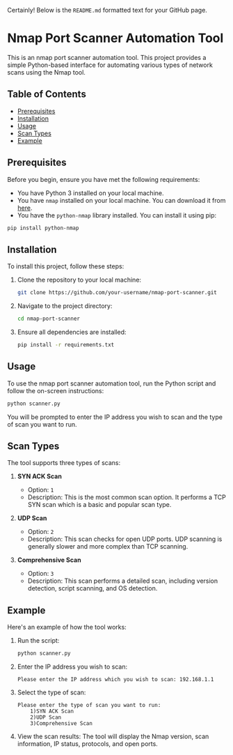 Certainly! Below is the `README.md` formatted text for your GitHub page.

# Nmap Port Scanner Automation Tool

This is an nmap port scanner automation tool.
This project provides a simple Python-based interface for automating various types of network scans using the Nmap tool.

## Table of Contents
- [Prerequisites](#prerequisites)
- [Installation](#installation)
- [Usage](#usage)
- [Scan Types](#scan-types)
- [Example](#example)

## Prerequisites

Before you begin, ensure you have met the following requirements:
- You have Python 3 installed on your local machine.
- You have `nmap` installed on your local machine. You can download it from [here](https://nmap.org/download.html).
- You have the `python-nmap` library installed. You can install it using pip:

```sh
pip install python-nmap
```

## Installation

To install this project, follow these steps:

1. Clone the repository to your local machine:
    ```sh
    git clone https://github.com/your-username/nmap-port-scanner.git
    ```

2. Navigate to the project directory:
    ```sh
    cd nmap-port-scanner
    ```

3. Ensure all dependencies are installed:
    ```sh
    pip install -r requirements.txt
    ```

## Usage

To use the nmap port scanner automation tool, run the Python script and follow the on-screen instructions:

```sh
python scanner.py
```

You will be prompted to enter the IP address you wish to scan and the type of scan you want to run.

## Scan Types

The tool supports three types of scans:

1. **SYN ACK Scan**
    - Option: `1`
    - Description: This is the most common scan option. It performs a TCP SYN scan which is a basic and popular scan type.

2. **UDP Scan**
    - Option: `2`
    - Description: This scan checks for open UDP ports. UDP scanning is generally slower and more complex than TCP scanning.

3. **Comprehensive Scan**
    - Option: `3`
    - Description: This scan performs a detailed scan, including version detection, script scanning, and OS detection.

## Example

Here's an example of how the tool works:

1. Run the script:
    ```sh
    python scanner.py
    ```

2. Enter the IP address you wish to scan:
    ```
    Please enter the IP address which you wish to scan: 192.168.1.1
    ```

3. Select the type of scan:
    ```
    Please enter the type of scan you want to run: 
        1)SYN ACK Scan
        2)UDP Scan 
        3)Comprehensive Scan
    ```

4. View the scan results:
    The tool will display the Nmap version, scan information, IP status, protocols, and open ports.
